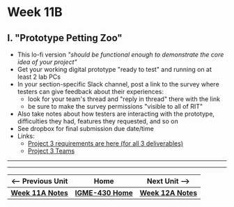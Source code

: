 # Week 11B

## I. "Prototype Petting Zoo" 
- This lo-fi version *"should be functional enough to demonstrate the core idea of your project"*
- Get your working digital prototype "ready to test" and running on at least 2 lab PCs 
- In your section-specific Slack channel, post a link to the survey where testers can give feedback about their experiences:
  - look for your team's thread and "reply in thread" there with the link
  - be sure to make the survey permissions "visible to all of RIT"
- Also take notes about how testers are interacting with the prototype, difficulties they had, features they requested, and so on
- See dropbox for final submission due date/time
- Links:
  - [Project 3 requirements are here (for all 3 deliverables)](../documents/p3-interactive-prototype.md)
  - [Project 3 Teams](../documents/p3-teams.md)

---
---

| <-- Previous Unit | Home | Next Unit -->
| --- | --- | --- 
|  [**Week 11A Notes**](11A.md)  |  [**IGME-430 Home**](../) | [**Week 12A Notes**](12A.md)
